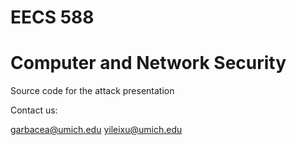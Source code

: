 # EECS 588
# Computer and Network Security

Source code for the attack presentation

Contact us:

garbacea@umich.edu
yileixu@umich.edu

